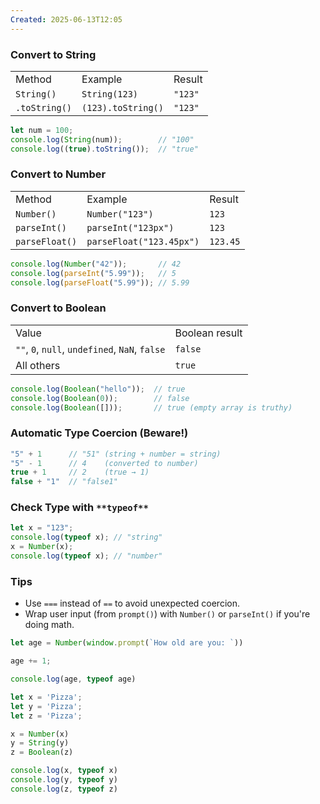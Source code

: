 ```yaml
---
Created: 2025-06-13T12:05
---
```

### **Convert to String**

|   |   |   |
|---|---|---|
|Method|Example|Result|
|`String()`|`String(123)`|`"123"`|
|`.toString()`|`(123).toString()`|`"123"`|

```JavaScript
let num = 100;
console.log(String(num));        // "100"
console.log((true).toString());  // "true"
```

  

### **Convert to Number**

|   |   |   |
|---|---|---|
|Method|Example|Result|
|`Number()`|`Number("123")`|`123`|
|`parseInt()`|`parseInt("123px")`|`123`|
|`parseFloat()`|`parseFloat("123.45px")`|`123.45`|

```JavaScript
console.log(Number("42"));       // 42
console.log(parseInt("5.99"));   // 5
console.log(parseFloat("5.99")); // 5.99
```

  

### **Convert to Boolean**

|   |   |
|---|---|
|Value|Boolean result|
|`""`, `0`, `null`, `undefined`, `NaN`, `false`|`false`|
|All others|`true`|

```JavaScript
console.log(Boolean("hello"));  // true
console.log(Boolean(0));        // false
console.log(Boolean([]));       // true (empty array is truthy)
```

  

### **Automatic Type Coercion (Beware!)**

```JavaScript
"5" + 1      // "51" (string + number = string)
"5" - 1      // 4    (converted to number)
true + 1     // 2    (true → 1)
false + "1"  // "false1"
```

  

### **Check Type with** `**typeof**`

```JavaScript
let x = "123";
console.log(typeof x); // "string"
x = Number(x);
console.log(typeof x); // "number"
```

  

### Tips

- Use `===` instead of `==` to avoid unexpected coercion.
- Wrap user input (from `prompt()`) with `Number()` or `parseInt()` if you're doing math.

  

```JavaScript
let age = Number(window.prompt(`How old are you: `))

age += 1;

console.log(age, typeof age)

let x = 'Pizza';
let y = 'Pizza';
let z = 'Pizza';

x = Number(x)
y = String(y)
z = Boolean(z)

console.log(x, typeof x)
console.log(y, typeof y)
console.log(z, typeof z)
```
